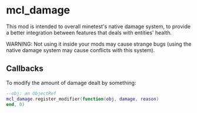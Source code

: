 # mcl_damage

This mod is intended to overall minetest's native damage system, to provide a better integration between features that deals with entities' health.

WARNING: Not using it inside your mods may cause strange bugs (using the native damage system may cause conflicts with this system).

## Callbacks

To modify the amount of damage dealt by something:

```lua
--obj: an ObjectRef
mcl_damage.register_modifier(function(obj, damage, reason)
end, 0)
```
